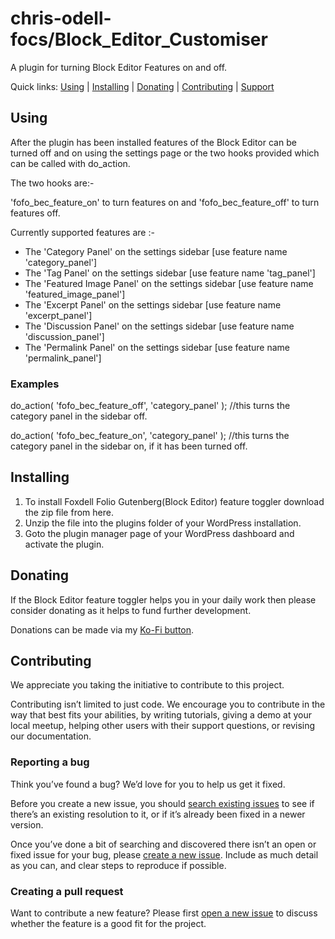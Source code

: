 chris-odell-focs/Block_Editor_Customiser
========================================

A plugin for turning Block Editor Features on and off.

Quick links: [Using](#using) | [Installing](#installing) | [Donating](#donating) | [Contributing](#contributing) | [Support](#support)

## Using

After the plugin has been installed features of the Block Editor can be turned off and on using the settings page
or the two hooks provided which can be called with do_action.

The two hooks are:-

'fofo_bec_feature_on' to turn features on and
'fofo_bec_feature_off' to turn features off.

Currently supported features are :- 

 *  The 'Category Panel' on the settings sidebar [use feature name 'category_panel']
 *  The 'Tag Panel' on the settings sidebar [use feature name 'tag_panel']
 *  The 'Featured Image Panel' on the settings sidebar [use feature name 'featured_image_panel']
 *  The 'Excerpt Panel' on the settings sidebar [use feature name 'excerpt_panel']
 *  The 'Discussion Panel' on the settings sidebar [use feature name 'discussion_panel']
 *  The 'Permalink Panel' on the settings sidebar [use feature name 'permalink_panel']
 
### Examples

do_action( 'fofo_bec_feature_off', 'category_panel' ); //this turns the category panel in the sidebar off.

do_action( 'fofo_bec_feature_on', 'category_panel' ); //this turns the category panel in the sidebar on, if it has been turned off.

## Installing

1. To install Foxdell Folio Gutenberg(Block Editor) feature toggler download the zip file from here.
2. Unzip the file into the plugins folder of your WordPress installation.
3. Goto the plugin manager page of your WordPress dashboard and activate the plugin.

## Donating

If the Block Editor feature toggler helps you in your daily work then please consider donating as it helps to
fund further development.

Donations can be made via my [Ko-Fi button](https://ko-fi.com/chrisodell).

## Contributing

We appreciate you taking the initiative to contribute to this project.

Contributing isn’t limited to just code. We encourage you to contribute in the way that best fits your abilities, by writing tutorials, giving a demo at your local meetup, helping other users with their support questions, or revising our documentation.


### Reporting a bug

Think you’ve found a bug? We’d love for you to help us get it fixed.

Before you create a new issue, you should [search existing issues](https://github.com/chris-odell-focs/Block_Editor_Feature_Toggler/issues) to see if there’s an existing resolution to it, or if it’s already been fixed in a newer version.

Once you’ve done a bit of searching and discovered there isn’t an open or fixed issue for your bug, please [create a new issue](https://github.com/chris-odell-focs/Block_Editor_Feature_Toggler/issues/new). Include as much detail as you can, and clear steps to reproduce if possible.

### Creating a pull request

Want to contribute a new feature? Please first [open a new issue](https://github.com/chris-odell-focs/Block_Editor_Feature_Toggler/issues/new) to discuss whether the feature is a good fit for the project.
